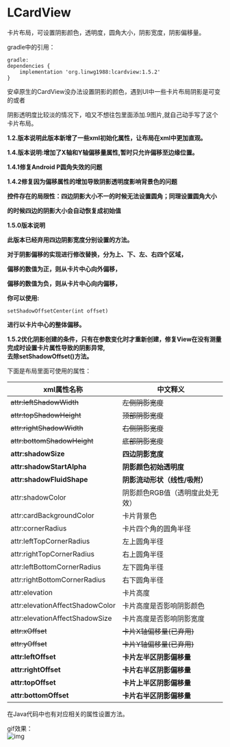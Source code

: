 # LCardView
卡片布局，可设置阴影颜色，透明度，圆角大小，阴影宽度，阴影偏移量。</br>

gradle中的引用：
~~~
gradle:
dependencies {
    implementation 'org.linwg1988:lcardview:1.5.2'
}
~~~

安卓原生的CardView没办法设置阴影的颜色，遇到UI中一些卡片布局阴影是可变的或者</br>

阴影透明度比较淡的情况下，咱又不想往包里面添加.9图片,就自己动手写了这个卡片布局。</br>

**1.2.版本说明此版本新增了一些xml初始化属性，让布局在xml中更加直观。**</br>

**1.4.版本说明:增加了X轴和Y轴偏移量属性,暂时只允许偏移至边缘位置。**</br>

**1.4.1修复Android P圆角失效的问题**</br>

**1.4.2修复因为偏移属性的增加导致阴影透明度影响背景色的问题**</br>

**控件存在的局限性：四边阴影大小不一的时候无法设置圆角；同理设置圆角大小**</br>

**的时候四边的阴影大小会自动恢复成初始值**</br>

**1.5.0版本说明**</br>

**此版本已经弃用四边阴影宽度分别设置的方法。**</br>

**对于阴影偏移的实现进行修改替换，分为上、下、左、右四个区域，**</br>

**偏移的数值为正，则从卡片中心向外偏移，**</br>

**偏移的数值为负，则从卡片中心向内偏移，**</br>

**你可以使用:**</br>
~~~
setShadowOffsetCenter(int offset)
~~~
**进行以卡片中心的整体偏移。**</br>


**1.5.2优化阴影创建的条件，只有在参数变化时才重新创建，修复View在没有测量完成时设置卡片属性导致的阴影异常,**</br>
**去除setShadowOffset()方法。**</br>

下面是布局里面可使用的属性：</br>

| xml属性名称 | 中文释义 |
| --- | --- |
| ~~attr:leftShadowWidth~~ | ~~左侧阴影宽度~~ |
| ~~attr:topShadowHeight~~ | ~~顶部阴影宽度~~ |
| ~~attr:rightShadowWidth~~ |~~右侧阴影宽度~~ |
| ~~attr:bottomShadowHeight~~ | ~~底部阴影宽度~~ |
| **attr:shadowSize** | **四边阴影宽度** |
| **attr:shadowStartAlpha** | **阴影颜色初始透明度** |
| **attr:shadowFluidShape** | **阴影流动形状（线性/吸附）** |
| attr:shadowColor | 阴影颜色RGB值（透明度此处无效） |
| attr:cardBackgroundColor | 卡片背景色 |
| attr:cornerRadius | 卡片四个角的圆角半径 |
| attr:leftTopCornerRadius | 左上圆角半径 |
| attr:rightTopCornerRadius | 右上圆角半径 |
| attr:leftBottomCornerRadius | 左下圆角半径 |
| attr:rightBottomCornerRadius | 右下圆角半径 |
| attr:elevation | 卡片高度 |
| attr:elevationAffectShadowColor | 卡片高度是否影响阴影颜色 |
| attr:elevationAffectShadowSize | 卡片高度是否影响阴影宽度 |
| ~~attr:xOffset~~ | ~~卡片X轴偏移量(已弃用)~~ |
| ~~attr:yOffset~~ | ~~卡片Y轴偏移量(已弃用)~~ |
| **attr:leftOffset** | **卡片左半区阴影偏移量** |
| **attr:rightOffset** | **卡片右半区阴影偏移量** |
| **attr:topOffset** | **卡片上半区阴影偏移量** |
| **attr:bottomOffset** | **卡片右半区阴影偏移量** |

在Java代码中也有对应相关的属性设置方法。

gif效果：</br>
 ![img](https://github.com/linwg1988/LCardView/blob/master/dem2.gif) 

